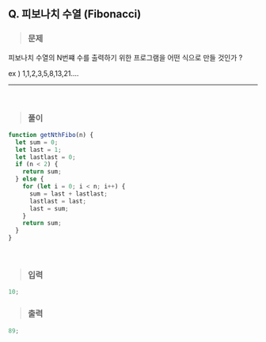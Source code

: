 ## Q. 피보나치 수열 (Fibonacci)

> ### 문제

피보나치 수열의 N번쨰 수를 출력하기 위한 프로그램을 어떤 식으로 만들 것인가 ?

ex ) 1,1,2,3,5,8,13,21....  


---

 <br/>


> ### 풀이

```javascript
function getNthFibo(n) {
  let sum = 0;
  let last = 1;
  let lastlast = 0;
  if (n < 2) {
    return sum;
  } else {
    for (let i = 0; i < n; i++) {
      sum = last + lastlast;
      lastlast = last;
      last = sum;
    }
    return sum;
  }
}
```

 <br/>

> ### 입력

```javascript
10;
```

> ### 출력

```javascript
89;
```
